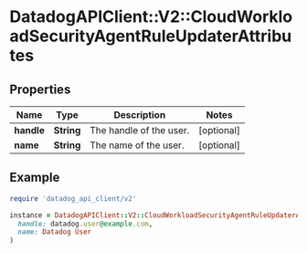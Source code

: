 # DatadogAPIClient::V2::CloudWorkloadSecurityAgentRuleUpdaterAttributes

## Properties

| Name       | Type       | Description             | Notes      |
| ---------- | ---------- | ----------------------- | ---------- |
| **handle** | **String** | The handle of the user. | [optional] |
| **name**   | **String** | The name of the user.   | [optional] |

## Example

```ruby
require 'datadog_api_client/v2'

instance = DatadogAPIClient::V2::CloudWorkloadSecurityAgentRuleUpdaterAttributes.new(
  handle: datadog.user@example.com,
  name: Datadog User
)
```
